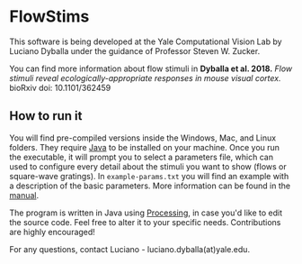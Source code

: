 # FlowStims

This software is being developed at the Yale Computational Vision Lab by Luciano Dyballa under the guidance of Professor Steven W. Zucker.

You can find more information about flow stimuli in __Dyballa et al. 2018.__ _Flow stimuli reveal ecologically-appropriate responses in mouse visual cortex._ bioRxiv doi: 10.1101/362459

## How to run it

You will find pre-compiled versions inside the Windows, Mac, and Linux folders. They require [Java](https://www.java.com/en/download/) to be installed on your machine. Once you run the executable, it will prompt you to select a parameters file, which can used to configure every detail about the stimuli you want to show (flows or square-wave gratings). In `example-params.txt` you will find an example with a description of the basic parameters. More information can be found in the [manual](doc/manual.md).

The program is written in Java using [Processing](https://processing.org), in case you'd like to edit the source code. Feel free to alter it to your specific needs. Contributions are highly encouraged!

For any questions, contact Luciano - luciano.dyballa(at)yale.edu.


